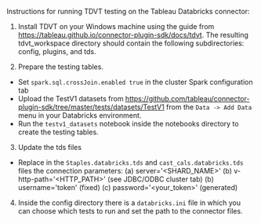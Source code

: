 Instructions for running TDVT testing on the Tableau Databricks connector:

1. Install TDVT on your Windows machine using the guide from https://tableau.github.io/connector-plugin-sdk/docs/tdvt. The resulting tdvt_workspace directory should contain the following subdirectories: config, plugins, and tds.

2. Prepare the testing tables.
- Set `spark.sql.crossJoin.enabled true` in the cluster Spark configuration tab
- Upload the TestV1 datasets from
   https://github.com/tableau/connector-plugin-sdk/tree/master/tests/datasets/TestV1
from the `Data -> Add Data` menu in your Databricks environment.
- Run the `testv1_datasets` notebook inside the notebooks directory to
   create the testing tables.

3. Update the tds files
- Replace in the `Staples.databricks.tds` and `cast_cals.databricks.tds` files the connection parameters: 
   (a) server='<SHARD_NAME>'
   (b) v-http-path='<HTTP_PATH>' (see JDBC/ODBC cluster tab)
   (b) username='token' (fixed) 
   (c) password='<your_token>' (generated)

4. Inside the config directory there is a `databricks.ini` file in which you can choose which tests to run and set the path to the connector files.

